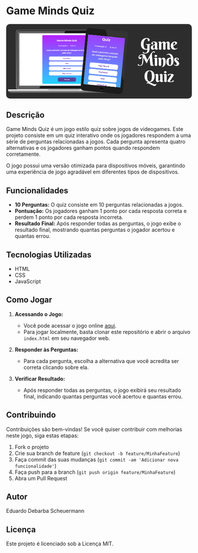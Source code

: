 # Game Minds Quiz

<img src="./src/images/GameMindsQuiz.png" alt="Descrição da imagem" style="border-radius: 10px;">

## Descrição
Game Minds Quiz é um jogo estilo quiz sobre jogos de videogames. Este projeto consiste em um quiz interativo onde os jogadores respondem a uma série de perguntas relacionadas a jogos. Cada pergunta apresenta quatro alternativas e os jogadores ganham pontos quando respondem corretamente.

O jogo possui uma versão otimizada para dispositivos móveis, garantindo uma experiência de jogo agradável em diferentes tipos de dispositivos.

## Funcionalidades

- **10 Perguntas:** O quiz consiste em 10 perguntas relacionadas a jogos.
- **Pontuação:** Os jogadores ganham 1 ponto por cada resposta correta e perdem 1 ponto por cada resposta incorreta.
- **Resultado Final:** Após responder todas as perguntas, o jogo exibe o resultado final, mostrando quantas perguntas o jogador acertou e quantas errou.

## Tecnologias Utilizadas

- HTML
- CSS
- JavaScript

## Como Jogar

1. **Acessando o Jogo:**
   - Você pode acessar o jogo online [aqui](https://eduardodebarba.github.io/GameMindsQuiz/).
   - Para jogar localmente, basta clonar este repositório e abrir o arquivo `index.html` em seu navegador web.

2. **Responder às Perguntas:**
   - Para cada pergunta, escolha a alternativa que você acredita ser correta clicando sobre ela.

3. **Verificar Resultado:**
   - Após responder todas as perguntas, o jogo exibirá seu resultado final, indicando quantas perguntas você acertou e quantas errou.

## Contribuindo

Contribuições são bem-vindas! Se você quiser contribuir com melhorias neste jogo, siga estas etapas:

1. Fork o projeto
2. Crie sua branch de feature (`git checkout -b feature/MinhaFeature`)
3. Faça commit das suas mudanças (`git commit -am 'Adicionar nova funcionalidade'`)
4. Faça push para a branch (`git push origin feature/MinhaFeature`)
5. Abra um Pull Request

## Autor

Eduardo Debarba Scheuermann

## Licença

Este projeto é licenciado sob a Licença MIT.

